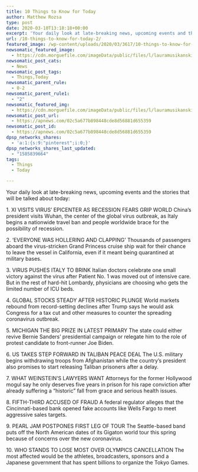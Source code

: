 ```yaml
---
title: 10 Things to Know for Today
author: Matthew Rozsa
type: post
date: 2020-03-10T13:18:18+00:00
excerpt: 'Your daily look at late-breaking news, upcoming events and the stories that will be talked about today:1. XI VISITS VIRUS’ EPICENTER AS RECESSION FEARS GRIP WORLD China’s president visits Wuhan, the center of the global virus outbreak, as Italy begins a nationwide travel ban and people worldwide brace for the possibility of recession. 2. ‘EVERYONE&hellip;'
url: /10-things-to-know-for-today-2/
featured_image: /wp-content/uploads/2020/03/3617/10-things-to-know-for-today.jpg
newsomatic_featured_image:
  - https://cdn.morguefile.com/imageData/public/files/l/lauramusikanski/01/p/3f2016e547ed7c57bcc9ae203104f8fb.jpg
newsomatic_post_cats:
  - News
newsomatic_post_tags:
  - Things,Today
newsomatic_parent_rule:
  - 0-2
newsomatic_parent_rule1:
  - "2"
newsomatic_featured_img:
  - https://cdn.morguefile.com/imageData/public/files/l/lauramusikanski/01/p/3f2016e547ed7c57bcc9ae203104f8fb.jpg
newsomatic_post_url:
  - https://apnews.com/02c5a677b898448cde8d56881d655359
newsomatic_post_id:
  - https://apnews.com/02c5a677b898448cde8d56881d655359
dpsp_networks_shares:
  - 'a:1:{s:9:"pinterest";i:0;}'
dpsp_networks_shares_last_updated:
  - "1585839664"
tags:
  - Things
  - Today

---
```

<div class="Article" data-key="article">
  <p class="Component-root-0-2-77 Component-p-0-2-69">
    Your daily look at late-breaking news, upcoming events and the stories that will be talked about today:
  </p>
  
  <p class="Component-root-0-2-77 Component-p-0-2-69">
    1. XI VISITS VIRUS’ EPICENTER AS RECESSION FEARS GRIP WORLD<!-- --> China’s president visits Wuhan, the center of the global virus outbreak, as Italy begins a nationwide travel ban and people worldwide brace for the possibility of recession.
  </p>
  
  <p class="Component-root-0-2-77 Component-p-0-2-69">
    2. ‘EVERYONE WAS HOLLERING AND CLAPPING’ <!-- -->Thousands of passengers aboard the virus-stricken Grand Princess cruise ship wait for their chance to leave the vessel in California, even if it meant being quarantined at military bases.
  </p>
  
  <div data-key="ad-placeholder" id="div-gpt-ad-1470255291270-0" class="DFPSlot Component-dfp-0-2-73 Component-ad-0-2-39">
  </div>
  
  <p class="Component-root-0-2-77 Component-p-0-2-69">
    3. VIRUS PUSHES ITALY TO BRINK<!-- --> Italian doctors celebrate one small victory against the virus after Patient No. 1 was moved out of intensive care. But in the rest of hard-hit Lombardy, physicians are choosing who gets the limited number of ICU beds.
  </p>
  
  <p class="Component-root-0-2-77 Component-p-0-2-69">
    4. GLOBAL STOCKS STEADY AFTER HISTORIC PLUNGE<!-- --> World markets rebound from record-setting declines after Trump says he would ask Congress for a tax cut and other measures to counter the spreading coronavirus outbreak.
  </p>
  
  <p class="Component-root-0-2-77 Component-p-0-2-69">
    5. MICHIGAN THE BIG PRIZE IN LATEST PRIMARY<!-- --> The state could either revive Bernie Sanders’ presidential campaign or relegate him to the role of protest candidate to front-runner Joe Biden.
  </p>
  
  <p class="Component-root-0-2-77 Component-p-0-2-69">
    6. US TAKES STEP FORWARD IN TALIBAN PEACE DEAL<!-- --> The U.S. military begins withdrawing troops from Afghanistan while the country’s president also promises to start releasing Taliban prisoners after a delay.
  </p>
  
  <p class="Component-root-0-2-77 Component-p-0-2-69">
    7. WHAT WEINSTEIN’S LAWYERS WANT<!-- --> Attorneys for the former Hollywood mogul say he only deserves five years in prison for his rape conviction after already suffering a “historic” fall from grace and serious health issues.
  </p>
  
  <p class="Component-root-0-2-77 Component-p-0-2-69">
    8. FIFTH-THIRD ACCUSED OF FRAUD<!-- --> A federal regulator alleges that the Cincinnati-based bank opened fake accounts like Wells Fargo to meet aggressive sales targets.
  </p>
  
  <p class="Component-root-0-2-77 Component-p-0-2-69">
    9. PEARL JAM POSTPONES FIRST LEG OF TOUR<!-- --> The Seattle-based band puts off the North American dates of its Gigaton world tour this spring because of concerns over the new coronavirus.
  </p>
  
  <p class="Component-root-0-2-77 Component-p-0-2-69">
    10. WHO STANDS TO LOSE MOST OVER OLYMPICS CANCELLATION <!-- -->The most affected would be the athletes, broadcasters, sponsors and a Japanese government that has spent billions to organize the Tokyo Games.
  </p>
</div>